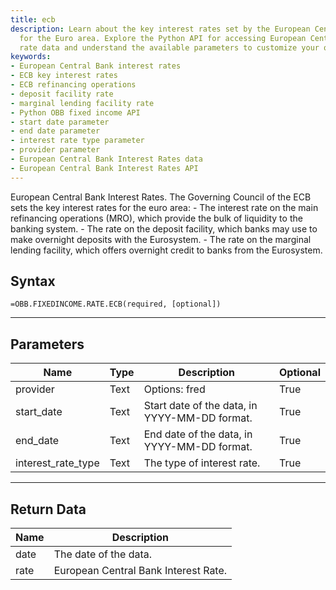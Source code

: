 ```yaml
---
title: ecb
description: Learn about the key interest rates set by the European Central Bank (ECB)
  for the Euro area. Explore the Python API for accessing European Central Bank interest
  rate data and understand the available parameters to customize your queries.
keywords: 
- European Central Bank interest rates
- ECB key interest rates
- ECB refinancing operations
- deposit facility rate
- marginal lending facility rate
- Python OBB fixed income API
- start date parameter
- end date parameter
- interest rate type parameter
- provider parameter
- European Central Bank Interest Rates data
- European Central Bank Interest Rates API
---
```


<!-- markdownlint-disable MD041 -->

European Central Bank Interest Rates.  The Governing Council of the ECB sets the key interest rates for the euro area:  - The interest rate on the main refinancing operations (MRO), which provide the bulk of liquidity to the banking system. - The rate on the deposit facility, which banks may use to make overnight deposits with the Eurosystem. - The rate on the marginal lending facility, which offers overnight credit to banks from the Eurosystem.

## Syntax

```excel wordwrap
=OBB.FIXEDINCOME.RATE.ECB(required, [optional])
```

---

## Parameters

| Name | Type | Description | Optional |
| ---- | ---- | ----------- | -------- |
| provider | Text | Options: fred | True |
| start_date | Text | Start date of the data, in YYYY-MM-DD format. | True |
| end_date | Text | End date of the data, in YYYY-MM-DD format. | True |
| interest_rate_type | Text | The type of interest rate. | True |

---

## Return Data

| Name | Description |
| ---- | ----------- |
| date | The date of the data.  |
| rate | European Central Bank Interest Rate.  |
